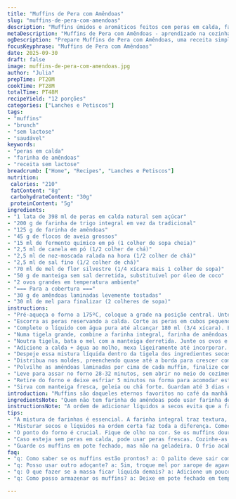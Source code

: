 ```yaml
---
title: "Muffins de Pera com Amêndoas"
slug: "muffins-de-pera-com-amendoas"
description: "Muffins úmidos e aromáticos feitos com peras em calda, farinha, farinha de amêndoas e aveia, temperados com canela e noz-moscada. A cobertura crocante de amêndoas tostadas e mel dá textura e um toque extra de sabor. Método simples, sem lactose, ideal para brunch ou lanche. Atenção na textura da massa, ponto ideal deixa muffins macios e levemente densos. Substitua mel por agave para veganos, manteiga por óleo de coco. Evite bater demais a massa para não deixar muffins ressecados."
metaDescription: "Muffins de Pera com Amêndoas - aprendizado na cozinha com sabor caseiro, perfeito para o seu brunch ou lanche da tarde."
ogDescription: "Prepare Muffins de Pera com Amêndoas, uma receita simples e deliciosa, que traz a essência do sabor e da textura caseira."
focusKeyphrase: "Muffins de Pera com Amêndoas"
date: 2025-09-30
draft: false
image: muffins-de-pera-com-amendoas.jpg
author: "Julia"
prepTime: PT20M
cookTime: PT28M
totalTime: PT48M
recipeYield: "12 porções"
categories: ["Lanches e Petiscos"]
tags:
- "muffins"
- "brunch"
- "sem lactose"
- "saudável"
keywords:
- "peras em calda"
- "farinha de amêndoas"
- "receita sem lactose"
breadcrumb: ["Home", "Recipes", "Lanches e Petiscos"]
nutrition: 
 calories: "210"
 fatContent: "8g"
 carbohydrateContent: "30g"
 proteinContent: "5g"
ingredients:
- "1 lata de 398 ml de peras em calda natural sem açúcar"
- "200 g de farinha de trigo integral em vez da tradicional"
- "125 g de farinha de amêndoas"
- "45 g de flocos de aveia grossos"
- "15 ml de fermento químico em pó (1 colher de sopa cheia)"
- "2,5 ml de canela em pó (1/2 colher de chá)"
- "2,5 ml de noz-moscada ralada na hora (1/2 colher de chá)"
- "2,5 ml de sal fino (1/2 colher de chá)"
- "70 ml de mel de flor silvestre (1/4 xícara mais 1 colher de sopa)"
- "50 g de manteiga sem sal derretida, substituível por óleo de coco"
- "2 ovos grandes em temperatura ambiente"
- "=== Para a cobertura ==="
- "30 g de amêndoas laminadas levemente tostadas"
- "30 ml de mel para finalizar (2 colheres de sopa)"
instructions:
- "Pré-aqueça o forno a 175ºC, coloque a grade na posição central. Unte 12 forminhas de muffin com manteiga ou use forminhas de papel."
- "Escorra as peras reservando a calda. Corte as peras em cubos pequenos, reserve."
- "Complete o líquido com água pura até alcançar 180 ml (3/4 xícara). Essa mistura vai garantir umidade sem pesar."
- "Numa tigela grande, combine a farinha integral, farinha de amêndoas, aveia, fermento, canela, noz-moscada e sal. Misture delicadamente com um fouet para homogeneizar os secos."
- "Noutra tigela, bata o mel com a manteiga derretida. Junte os ovos e misture até ficar homogêneo."
- "Adicione a calda + água ao molho, mexa ligeiramente até incorporar. Incorpore as peras em cubos."
- "Despeje essa mistura líquida dentro da tigela dos ingredientes secos. Mexa com garfo ou espátula delicadamente, só até os ingredientes secos ficarem úmidos. Massa um pouco grumosa é melhor que elástica ou líquida demais."
- "Distribua nos moldes, preenchendo quase até a borda para crescer com espaço."
- "Polvilhe as amêndoas laminadas por cima de cada muffin, finalize com fio de mel sobre as amêndoas para caramelizar no forno."
- "Leve para assar no forno 28-32 minutos, sem abrir no meio do cozimento para não murcharem. Espere formar uma crosta dourada levemente tostada. Teste com palito que deve sair seco ou com pouca massa grudada - cuidado para não passar do ponto e ressecar;"
- "Retire do forno e deixe esfriar 5 minutos na forma para acomodar estrutura. Depois desenforme e transfira para gradinha para esfriar completamente sem vapor sob os muffins."
- "Sirva com manteiga fresca, geleia ou chá forte. Guardam até 3 dias em pote fechado, recomendo consumir em no máximo 2 dias para melhor textura."
introduction: "Muffins são daqueles eternos favoritos no café da manhã e no lanche, e tentar variar sem perder a textura é uma arte. Testei várias versões, até chegar numa com peras frescas em calda – o truque está em controlar a quantidade de líquido para manter a massa úmida sem ficar pesada, e também nas farinhas usadas. Troquei parte da farinha branca por integral para dar mais textura e fibra, e usei a farinha de amêndoas para um toque rico e úmido. Aveia dá aquele croc croc discreto, e as especiarias, finalmente, trazem aroma de casa, que no Brasil lembra quentão ou bolo da vó. A cobertura com mel e amêndoas é o brilho final, douradinha e crocante, que vale todo esforço. Como sempre, cozinhar é um jogo de sensações – cheiro do açúcar tostando, som da massa ainda mole caindo na forma, e o paladar resistente ao doce muito enjoativo. Então, a medida de mel mínima e o toque das especiarias são minhas favoritas."
ingredientsNote: "Quem não tem farinha de amêndoas pode usar farinha de castanha do pará ou até amendoim triturado fino. Se usar só farinha branca, vai ficar um pouco menos úmido e denso, ajuste a aveia pra dar mais corpo. Mel pode ser trocado por xarope de agave ou maple syrup, aí veganiza fácil. Para a manteiga, óleo de coco é ótimo, adiciona sabor e mantém a umidade, especialmente em dias quentes que manteiga amolece rápido. Peras em lata: prefira sempre aquelas sem açúcar, pois doce demais mata o sabor delicado das especiarias. Caso só tenha pera fresca, colete o suco após cortar e use para essa medida de líquido, senão complete com água."
instructionsNote: "A ordem de adicionar líquidos a secos evita que a farinha hidrate demais cedo, mantendo os muffins delicados. Misturar pouco é regra para conseguir textura leve; a farinha hidratada demais cria rede de glúten que endurece. Assar no ponto certo tem truque – massa deve crescer e ficar firme ao toque, com crosta levemente dourada e aromática. Se dourar rápido demais, cubra com papel alumínio para cozinhar por dentro e evitar queimado. Use um palito fino para testar – deve sair com migalhas úmidas, nunca com massa crua. Deixe esfriar na forma por 5 minutos pra estruturar, fora dela resfria rápido e fica mais fácil perder o formato. Prefira guardar tampado mas não na geladeira pois endurecem com frio direto."
tips:
- "A mistura de farinhas é essencial. A farinha integral traz textura, enquanto a de amêndoas dá umidade. Se não tiver de amêndoas, castanha do pará é uma opção boa. Amendoim triturado também funciona, mas altera o sabor."
- "Misturar secos e líquidos na ordem certa faz toda a diferença. Começar com secos, depois adicionar os líquidos evita uma massa pesada. Lembre-se: grumos são amigos, não bata demais que o elástico pode aparecer."
- "O ponto do forno é crucial. Fique de olho na cor. Se os muffins dourarem rápido demais, cubra com papel alumínio. Não abra o forno antes de 28 minutos. O aroma é um ótimo indicador. Cheiro agradável é sinal de que está quase lá."
- "Caso esteja sem peras em calda, pode usar peras frescas. Cozinhe-as com um pouco de açúcar ou mel. Mas, evite exagerar, pra não ficar doce demais. O equilíbrio é a chave."
- "Guarde os muffins em pote fechado, mas não na geladeira. O frio acaba com a maciez, ressecando. Melhor conservá-los em temperatura ambiente e consumir em até 2 dias."
faq:
- "q: Como saber se os muffins estão prontos? a: O palito deve sair com algumas migalhas úmidas. Se sair com massa crua, precisa de mais tempo. Cuidado para não secar, o cheiro fica intenso e o dourado bonito é a pista."
- "q: Posso usar outro adoçante? a: Sim, troque mel por xarope de agave ou maple syrup. A umidade vai mudar um pouco, mas funciona. Experimente sempre, ajuste as quantidades se necessário."
- "q: O que fazer se a massa ficar líquida demais? a: Adicione um pouco mais de farinha, mas cuidado. Incorpore lentamente. Se a textura já estiver ruim, pode ser que tenha batido muito."
- "q: Como posso armazenar os muffins? a: Deixe em pote fechado em temperatura ambiente, mas não falei da geladeira. Então, mantenha longe do frio direto. O ambiente ajuda a conservar umidade."

---
```

